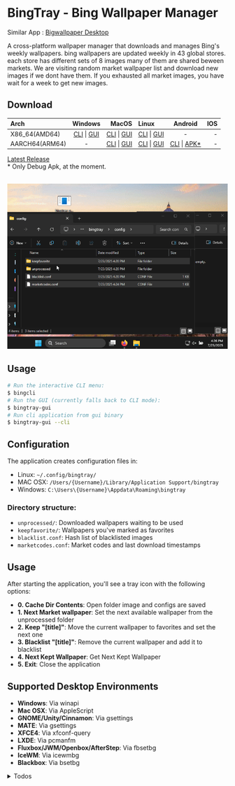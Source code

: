 # BingTray - Bing Wallpaper Manager

Similar App : [Bigwallpaper Desktop](https://bingwallpaper.microsoft.com/Windows/bing/bing-wallpaper/)

A cross-platform wallpaper manager that downloads and manages Bing's weekly wallpapers. bing wallpapers are updated weekly in 43 global stores. each store has different sets of 8 images many of them are shared beween markets. We are visiting random market wallpaper list and download new images if we dont have them. If you exhausted all market images, you have wait for a week to get new images. 

## Download

| Arch          | Windows        | MacOS         | Linux        | Android        | IOS         |
|:--------------|:--------------:|--------------:|:-------------|:--------------:|--------------:|
| X86_64(AMD64) | [CLI](https://github.com/nikescar/bingtray/releases/latest/download/bingcli-x86_64-pc-windows-msvc.tar.gz) \| [GUI](https://github.com/nikescar/bingtray/releases/latest/download/bingtray-gui-x86_64-pc-windows-msvc.tar.gz) | [CLI](https://github.com/nikescar/bingtray/releases/latest/download/bingcli-x86_64-apple-darwin.tar.gz) \| [GUI](https://github.com/nikescar/bingtray/releases/latest/download/bingtray-gui-x86_64-apple-darwin.tar.gz) | [CLI](https://github.com/nikescar/bingtray/releases/latest/download/bingcli-x86_64-unknown-linux-musl.tar.gz) \| [GUI](https://github.com/nikescar/bingtray/releases/latest/download/bingtray-gui-x86_64-unknown-linux-musl.tar.gz) | - | - |
| AARCH64(ARM64)| - | [CLI](https://github.com/nikescar/bingtray/releases/latest/download/bingcli-aarch64-apple-darwin.tar.gz) \| [GUI](https://github.com/nikescar/bingtray/releases/latest/download/bingtray-gui-aarch64-apple-darwin.tar.gz) | [CLI](https://github.com/nikescar/bingtray/releases/latest/download/bingcli-aarch64-unknown-linux-musl.tar.gz) \| [GUI](https://github.com/nikescar/bingtray/releases/latest/download/bingtray-gui-aarch64-linux-android.tar.gz) | [CLI](https://github.com/nikescar/bingtray/releases/latest/download/bingcli-aarch64-linux-android.tar.gz) \| [APK*](https://github.com/nikescar/bingtray/releases/latest/download/bingtray-and-aarch64-debug.apk ) | - |

[Latest Release](https://github.com/nikescar/bingtray/releases)<br/>
\* Only Debug Apk, at the moment.
<br/>
<br/>


![bingtray-gui](./imgs/bingtray-gui.gif "Bingtray-gui")

## Usage

```bash
# Run the interactive CLI menu:
$ bingcli
# Run the GUI (currently falls back to CLI mode):
$ bingtray-gui
# Run cli application from gui binary
$ bingtray-gui --cli
```

## Configuration

The application creates configuration files in:
- Linux: `~/.config/bingtray/`
- MAC OSX: `/Users/{Username}/Library/Application Support/bingtray`
- Windows: `C:\Users\{Username}\Appdata\Roaming\bingtray`

### Directory structure:
- `unprocessed/`: Downloaded wallpapers waiting to be used
- `keepfavorite/`: Wallpapers you've marked as favorites
- `blacklist.conf`: Hash list of blacklisted images
- `marketcodes.conf`: Market codes and last download timestamps

## Usage

After starting the application, you'll see a tray icon with the following options:
- **0. Cache Dir Contents**: Open folder image and configs are saved
- **1. Next Market wallpaper**: Set the next available wallpaper from the unprocessed folder
- **2. Keep "[title]"**: Move the current wallpaper to favorites and set the next one
- **3. Blacklist "[title]"**: Remove the current wallpaper and add it to blacklist
- **4. Next Kept Wallpaper**: Get Next Kept Wallpaper 
- **5. Exit**: Close the application

## Supported Desktop Environments

- **Windows**: Via winapi
- **Mac OSX**: Via AppleScript
- **GNOME/Unity/Cinnamon**: Via gsettings
- **MATE**: Via gsettings
- **XFCE4**: Via xfconf-query
- **LXDE**: Via pcmanfm
- **Fluxbox/JWM/Openbox/AfterStep**: Via fbsetbg
- **IceWM**: Via icewmbg
- **Blackbox**: Via bsetbg

<details markdown>
<summary> Todos </summary>

## Todos
* two folders open error
* add historical bing images from https://raw.githubusercontent.com/v5tech/bing-wallpaper/refs/heads/main/bing-wallpaper.md
https://github.com/niumoo/bing-wallpaper/tree/main
* add version to app and check update
* download progress on gui
* remove windws i686 build due to virustotal detected - https://www.virustotal.com/gui/file-analysis/MTVlM2Q3MzFmMzNlMWM4MGVjNmNhNTNmM2Q3MjZjMzE6MTc1MzI1NzA0OA==
</details>
